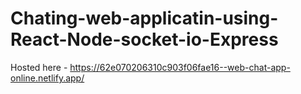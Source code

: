 ﻿# Chating-web-applicatin-using-React-Node-socket-io-Express
 
 Hosted here - https://62e070206310c903f06fae16--web-chat-app-online.netlify.app/

